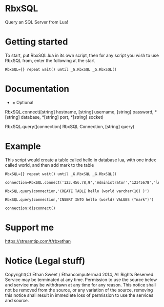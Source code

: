 RbxSQL
======

Query an SQL Server from Lua!


Getting started
======

To start, put RbxSQL.lua in its own script, then for any script you wish to use RbxSQL from, enter the following at the start
```
RbxSQL={} repeat wait() until _G.RbxSQL _G.RbxSQL()
```

Documentation
======

* = Optional

RbxSQL.connect([string] hostname, [string] username, [string] password, *[string] database, *[string] port, *[string] socket)

RbxSQL.query([connection] RbxSQL Connection, [string] query)

Example
======
This script would create a table called hello in database lua, with one index called world, and then add mark to the table

```
RbxSQL={} repeat wait() until _G.RbxSQL _G.RbxSQL()

connection=RbxSQL.connect('123.456.78,9','Administrator','12345678','lua')

RbxSQL.query(connection,'CREATE TABLE hello (world varchar(10) )')

RbxSQL.query(connection,'INSERT INTO hello (world) VALUES ("mark")')

connection:disconnect()
```

Support me
======
https://streamtip.com/t/rbxethan

Notice (Legal stuff)
======
Copyright(C) Ethan Sweet / Ethancomputermad 2014, All Rights Reserved. Service may be terminated at any time. Permission to use the source below and service may be withdrawn at any time for any reason. This notice shall not be removed from the source, or any variation of the source, removing this notice shall result in immediete loss of permission to use the services and source.

